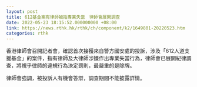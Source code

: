 ```yaml
---
layout: post
title: 612基金案有律師被指專業失當　律師會展開調查
date: 2022-05-23 18:15:52.000000000 +08:00
link: https://news.rthk.hk/rthk/ch/component/k2/1649801-20220523.htm
categories: rthk
---
```


香港律師會召開記者會，確認首次接獲來自警方國安處的投訴，涉及「612人道支援基金」的案件，指有律師及大律師涉嫌作出專業失當行為，律師會已展開紀律調查，將視乎律師的違規行為決定罰則，最嚴重的是除牌。

律師會強調，被投訴人有機會答辯，調查期間不能披露詳情。
